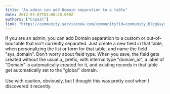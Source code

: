 ```yaml
---
title: "An admin can add Domain separation to a table"
date: 2012-03-07T01:06:28.000Z
authors: ["CapaJC"]
link: "https://community.servicenow.com/community?id=community_blog&sys_id=732e6a6ddbd0dbc01dcaf3231f9619d2"
---
```

<p>If you are an admin, you can add Domain separation to a custom or out-of-box table that isn't currently separated. Just create a new field in that table, when personalizing the list or form for that table, and name the field "sys_domain". Don't worry about field type. When you save, the field gets created without the usual u_ prefix, with internal type "domain_id", a label of "Domain" is automatically created for it, and existing records in that table get automatically set to the "global" domain.<br /><br />Use with caution, obviously, but I thought this was pretty cool when I discovered it recently.</p>